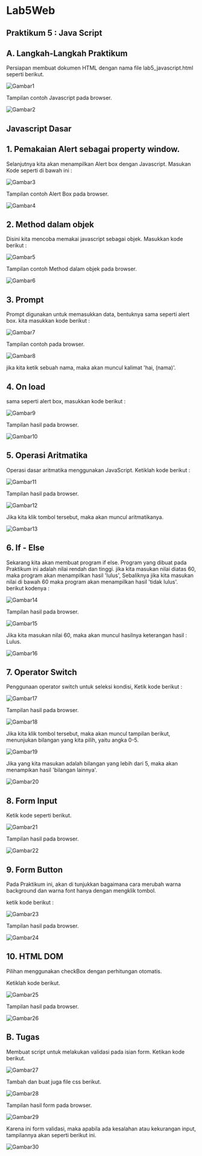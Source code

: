 # Lab5Web
## Praktikum 5 : Java Script

## A. Langkah-Langkah Praktikum
Persiapan membuat dokumen HTML dengan nama file lab5_javascript.html seperti berikut.

![Gambar1](screenshot/ss1.png)

Tampilan contoh Javascript pada browser.

![Gambar2](screenshot/ss2.png)


## Javascript Dasar
## 1. Pemakaian Alert sebagai property window.
Selanjutnya kita akan menampilkan Alert box dengan Javascript. Masukan Kode seperti di bawah ini :

![Gambar3](screenshot/ss3.png)

Tampilan contoh Alert Box pada browser.

![Gambar4](screenshot/ss4.png)


## 2. Method dalam objek
Disini kita mencoba memakai javascript sebagai objek. Masukkan kode berikut :

![Gambar5](screenshot/ss5.png)

Tampilan contoh Method dalam objek pada browser.

![Gambar6](screenshot/ss6.png)


## 3. Prompt
Prompt digunakan untuk memasukkan data, bentuknya sama seperti alert box. kita masukkan kode berikut :

![Gambar7](screenshot/ss7.png)

Tampilan contoh pada browser.

![Gambar8](screenshot/ss8.png)

jika kita ketik sebuah nama, maka akan muncul kalimat 'hai, (nama)'.


## 4. On load
sama seperti alert box, masukkan kode berikut :

![Gambar9](screenshot/ss9.png)

Tampilan hasil pada browser.

![Gambar10](screenshot/ss10.png)


## 5. Operasi Aritmatika
Operasi dasar aritmatika menggunakan JavaScript. Ketiklah kode berikut :

![Gambar11](screenshot/ss11.png)

Tampilan hasil pada browser.

![Gambar12](screenshot/ss12.png)

Jika kita klik tombol tersebut, maka akan muncul aritmatikanya.

![Gambar13](screenshot/ss13.png)


## 6. If - Else
Sekarang kita akan membuat program if else. Program yang dibuat pada Praktikum ini adalah nilai rendah dan tinggi. jika kita masukan nilai diatas 60, maka program akan menampilkan hasil 'lulus', Sebaliknya jika kita masukan nilai di bawah 60 maka program akan menampilkan hasil 'tidak lulus'. berikut kodenya :

![Gambar14](screenshot/ss14.png)

Tampilan hasil pada browser.

![Gambar15](screenshot/ss15.png)

Jika kita masukan nilai 60, maka akan muncul hasilnya keterangan hasil : Lulus.

![Gambar16](screenshot/ss16.png)


## 7. Operator Switch
Penggunaan operator switch untuk seleksi kondisi, Ketik kode berikut :

![Gambar17](screenshot/ss17.png)

Tampilan hasil pada browser.

![Gambar18](screenshot/ss18.png)

Jika kita klik tombol tersebut, maka akan muncul tampilan berikut, menunjukan bilangan yang kita pilih, yaitu angka 0-5.

![Gambar19](screenshot/ss19.png)

Jika yang kita masukan adalah bilangan yang lebih dari 5, maka akan menampikan hasil 'bilangan lainnya'.

![Gambar20](screenshot/ss20.png)


## 8. Form Input
Ketik kode seperti berikut.

![Gambar21](screenshot/ss21.png)

Tampilan hasil pada browser.

![Gambar22](screenshot/ss22.png)


## 9. Form Button
Pada Praktikum ini, akan di tunjukkan bagaimana cara merubah warna background dan warna font hanya dengan mengklik tombol.

ketik kode berikut :

![Gambar23](screenshot/ss23.png)

Tampilan hasil pada browser.

![Gambar24](screenshot/ss24.png)


## 10. HTML DOM
Pilihan menggunakan checkBox dengan perhitungan otomatis. 

Ketiklah kode berikut.

![Gambar25](screenshot/ss25.png)

Tampilan hasil pada browser.

![Gambar26](screenshot/ss26.png)



## B. Tugas

Membuat script untuk melakukan validasi pada isian form.
Ketikan kode berikut.

![Gambar27](screenshot/ss27.png)

Tambah dan buat juga file css berikut.

![Gambar28](screenshot/ss28.png)

Tampilan hasil form pada browser.

![Gambar29](screenshot/ss29.png)


Karena ini form validasi, maka apabila ada kesalahan atau kekurangan input, tampilannya akan seperti berikut ini. 

![Gambar30](screenshot/ss30.png)